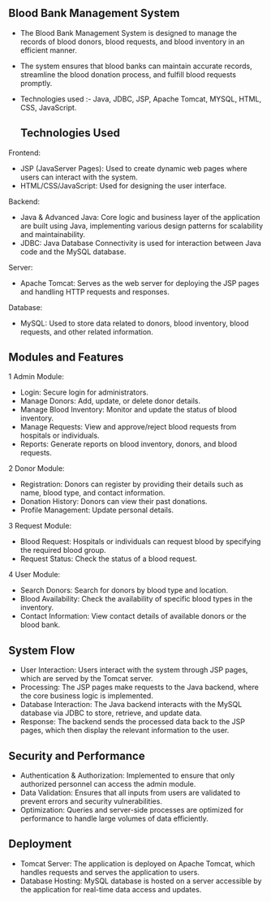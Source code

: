 ## Blood Bank Management System 
- The Blood Bank Management System is designed to manage the records of blood donors, blood requests, and blood inventory in an efficient manner. 
- The system ensures that blood banks can maintain accurate records, streamline the blood donation process, and fulfill blood requests promptly.
- Technologies used :- Java, JDBC, JSP, Apache Tomcat, MYSQL, HTML, CSS, JavaScript.

  ## Technologies Used
Frontend:
- JSP (JavaServer Pages): Used to create dynamic web pages where users can interact with the system.
- HTML/CSS/JavaScript: Used for designing the user interface.
  
Backend:
- Java & Advanced Java: Core logic and business layer of the application are built using Java, implementing various design patterns for scalability and maintainability.
- JDBC: Java Database Connectivity is used for interaction between Java code and the MySQL database.
  
Server:
- Apache Tomcat: Serves as the web server for deploying the JSP pages and handling HTTP requests and responses.
  
Database:
- MySQL: Used to store data related to donors, blood inventory, blood requests, and other related information.
  
## Modules and Features
 1 Admin Module:
- Login: Secure login for administrators.
- Manage Donors: Add, update, or delete donor details.
- Manage Blood Inventory: Monitor and update the status of blood inventory.
- Manage Requests: View and approve/reject blood requests from hospitals or individuals.
- Reports: Generate reports on blood inventory, donors, and blood requests.
  
2 Donor Module:
- Registration: Donors can register by providing their details such as name, blood type, and contact information.
- Donation History: Donors can view their past donations.
- Profile Management: Update personal details.
  
3 Request Module:
- Blood Request: Hospitals or individuals can request blood by specifying the required blood group.
- Request Status: Check the status of a blood request.
  
4 User Module:
- Search Donors: Search for donors by blood type and location.
- Blood Availability: Check the availability of specific blood types in the inventory.
- Contact Information: View contact details of available donors or the blood bank.
  
## System Flow
- User Interaction: Users interact with the system through JSP pages, which are served by the Tomcat server.
- Processing: The JSP pages make requests to the Java backend, where the core business logic is implemented.
- Database Interaction: The Java backend interacts with the MySQL database via JDBC to store, retrieve, and update data.
- Response: The backend sends the processed data back to the JSP pages, which then display the relevant information to the user.
  
## Security and Performance
- Authentication & Authorization: Implemented to ensure that only authorized personnel can access the admin module.
- Data Validation: Ensures that all inputs from users are validated to prevent errors and security vulnerabilities.
- Optimization: Queries and server-side processes are optimized for performance to handle large volumes of data efficiently.
  
## Deployment
- Tomcat Server: The application is deployed on Apache Tomcat, which handles requests and serves the application to users.
- Database Hosting: MySQL database is hosted on a server accessible by the application for real-time data access and updates.
